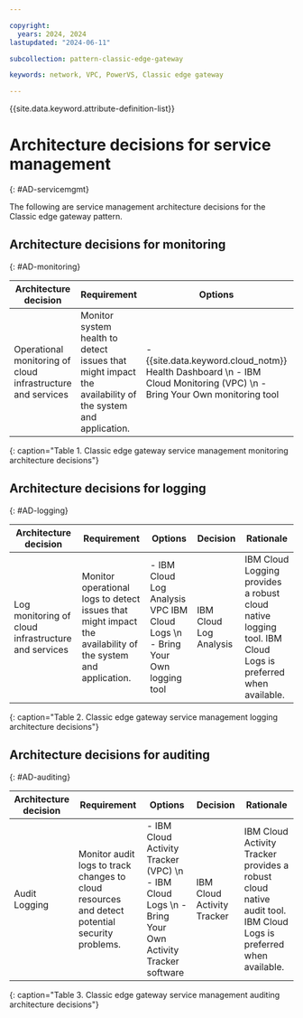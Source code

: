 ```yaml
---

copyright:
  years: 2024, 2024
lastupdated: "2024-06-11"

subcollection: pattern-classic-edge-gateway

keywords: network, VPC, PowerVS, Classic edge gateway

---
```


{{site.data.keyword.attribute-definition-list}}

# Architecture decisions for service management
{: #AD-servicemgmt}

The following are service management architecture decisions for the Classic edge gateway pattern.

## Architecture decisions for monitoring
{: #AD-monitoring}

| Architecture decision                                   | Requirement                                                                                          | Options                                                                          | Decision         | Rationale                                                        |
|-------------------------------------------------------------|----------------------------------------------------------------------------------------------------------|--------------------------------------------------------------------------------------|----------------------|----------------------------------------------------------------------|
| Operational monitoring of cloud infrastructure and services | Monitor system health to detect issues that might impact the availability of the system and application. | - {{site.data.keyword.cloud_notm}} Health Dashboard  \n - IBM Cloud Monitoring (VPC)  \n - Bring Your Own monitoring tool | IBM Cloud Monitoring | IBM Cloud Monitoring provides a robust cloud native monitoring tool. |
{: caption="Table 1. Classic edge gateway service management monitoring architecture decisions"}

## Architecture decisions for logging
{: #AD-logging}

| Architecture decision                           | Requirement                                                                                             | Options                                                           | Decision           | Rationale                                                                                              |
|-----------------------------------------------------|-------------------------------------------------------------------------------------------------------------|-----------------------------------------------------------------------|------------------------|------------------------------------------------------------------------------------------------------------|
| Log monitoring of cloud infrastructure and services | Monitor operational logs to detect issues that might impact the availability of the system and application. | - IBM Cloud Log Analysis VPC IBM Cloud Logs  \n - Bring Your Own logging tool | IBM Cloud Log Analysis | IBM Cloud Logging provides a robust cloud native logging tool. IBM Cloud Logs is preferred when available. |
{: caption="Table 2. Classic edge gateway service management logging architecture decisions"}

## Architecture decisions for auditing
{: #AD-auditing}

| Architecture decision | Requirement                                                                                | Options                                                                              | Decision               | Rationale                                                                                                     |
|---------------------------|------------------------------------------------------------------------------------------------|------------------------------------------------------------------------------------------|----------------------------|-------------------------------------------------------------------------------------------------------------------|
| Audit Logging             | Monitor audit logs to track changes to cloud resources and detect potential security problems. | - IBM Cloud Activity Tracker (VPC)  \n - IBM Cloud Logs  \n - Bring Your Own Activity Tracker software | IBM Cloud Activity Tracker | IBM Cloud Activity Tracker provides a robust cloud native audit tool. IBM Cloud Logs is preferred when available. |
{: caption="Table 3. Classic edge gateway service management auditing architecture decisions"}
